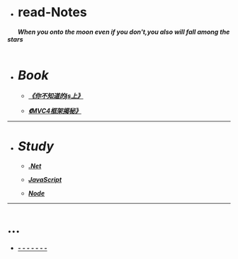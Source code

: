 * # read-Notes 

***&nbsp;&nbsp;&nbsp;&nbsp;&nbsp;&nbsp;&nbsp;When you onto the moon even if you don't,you also will fall among the stars</br>
 &nbsp;&nbsp;&nbsp;&nbsp;&nbsp;&nbsp;&nbsp;***

- # ***Book***
  - ***[《你不知道的js上》](./book/你不知道的JS上.md)***
  
  - ***[《MVC4框架揭秘》](./book/mvc4.md)***
---

- # ***Study***

  - ***[.Net](./vedio/.Net.md)***



  - ***[JavaScript](./vedio/JavaScript.md)***



  - ***[Node](./vedio/Node.md)***

---
# ...

*  ***[- - - - - - -](./work/_question.md)***
